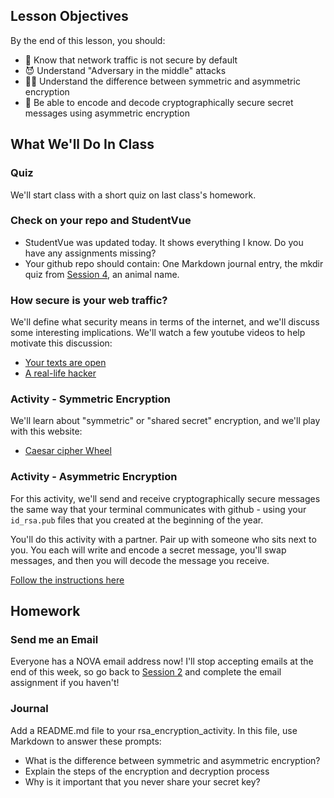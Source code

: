 ## Lesson Objectives
By the end of this lesson, you should:
- 🛜 Know that network traffic is not secure by default
- 😈 Understand "Adversary in the middle" attacks
- 👩‍💻 Understand the difference between symmetric and asymmetric encryption
- 🤫 Be able to encode and decode cryptographically secure secret messages using asymmetric encryption

## What We'll Do In Class

### Quiz
We'll start class with a short quiz on last class's homework.

### Check on your repo and StudentVue
- StudentVue was updated today. It shows everything I know. Do you have any assignments missing?
- Your github repo should contain: One Markdown journal entry, the mkdir quiz from [Session 4](session.html?num=10), an animal name.

### How secure is your web traffic?
We'll define what security means in terms of the internet, and we'll discuss some interesting implications. We'll watch a few youtube videos to help motivate this discussion:
- [Your texts are open](https://www.youtube.com/watch?v=IsvhHEz7h2k)
- [A real-life hacker](https://www.youtube.com/watch?v=1OVTmrXGHyU)

### Activity - Symmetric Encryption
We'll learn about "symmetric" or "shared secret" encryption, and we'll play with this website:
- [Caesar cipher Wheel](https://computerscienced.co.uk/site/caesar-cipher-wheel/caesar-cipher/)

### Activity - Asymmetric Encryption
For this activity, we'll send and receive cryptographically secure messages the same way that your terminal communicates with github - using your `id_rsa.pub` files that you created at the beginning of the year. 

You'll do this activity with a partner. Pair up with someone who sits next to you. You each will write and encode a secret message, you'll swap messages, and then you will decode the message you receive.

[Follow the instructions here](../projects/project.html?id=01ssh_messages)

## Homework

### Send me an Email
Everyone has a NOVA email address now! I'll stop accepting emails at the end of this week, so go back to [Session 2](./session.html?num=02) and complete the email assignment if you haven't!

### Journal
Add a README.md file to your rsa_encryption_activity. In this file, use Markdown to answer these prompts:
- What is the difference between symmetric and asymmetric encryption?
- Explain the steps of the encryption and decryption process
- Why is it important that you never share your secret key?
